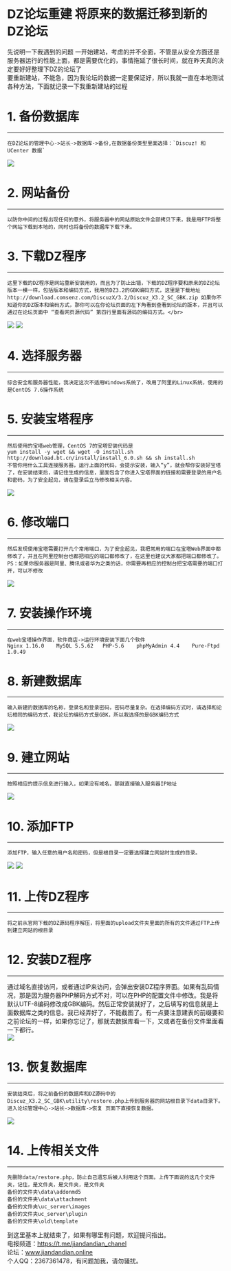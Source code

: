 DZ论坛重建  将原来的数据迁移到新的DZ论坛
=====
先说明一下我遇到的问题
一开始建站，考虑的并不全面，不管是从安全方面还是服务器运行的性能上面，都是需要优化的，事情拖延了很长时间，就在昨天真的决定要好好整理下DZ的论坛了  
要重新建站，不能急，因为我论坛的数据一定要保证好，所以我就一直在本地测试各种方法，下面就记录一下我重新建站的过程

#        1. 备份数据库
-------
    在DZ论坛的管理中心->站长->数据库->备份,在数据备份类型里面选择：`Discuz! 和 UCenter 数据`
![](https://github.com/GaoGuai/rebuild-DZ_bbs/blob/master/images/数据库备份.png)

#        2. 网站备份
-------
    以防你中间的过程出现任何的意外，将服务器中的网站原始文件全部拷贝下来，我是用FTP将整个网站下载到本地的，同时也将备份的数据库下载下来。

#        3. 下载DZ程序
-------
    这里下载的DZ程序是网站重新安装用的，而且为了防止出错，下载的DZ程序要和原来的DZ论坛版本一模一样，包括版本和编码方式，我用的DZ3.2的GBK编码方式，这里是下载地址 http://download.comsenz.com/DiscuzX/3.2/Discuz_X3.2_SC_GBK.zip 如果你不知道你的DZ版本和编码方式，那你可以在你论坛页面的左下角看到查看到论坛的版本，并且可以通过在论坛页面中 “查看网页源代码” 第四行里面有源码的编码方式。</br>
![](https://github.com/GaoGuai/rebuild-DZ_bbs/blob/master/images/查看编码方式.png)
![](https://github.com/GaoGuai/rebuild-DZ_bbs/blob/master/images/查看版本.png)

#   4. 选择服务器
-------
    综合安全和服务器性能，我决定这次不适用Windows系统了，改用了阿里的Linux系统，使用的是CentOS 7.6操作系统

#   5. 安装宝塔程序
-------
    然后使用的宝塔web管理，CentOS 7的宝塔安装代码是  
    yum install -y wget && wget -O install.sh http://download.bt.cn/install/install_6.0.sh && sh install.sh  
    不管你用什么工具连接服务器，运行上面的代码，会提示安装，输入“y”，就会帮你安装好宝塔了，在安装结束后，请记住生成的信息，里面包含了你进入宝塔界面的链接和需要登录的用户名和密码，为了安全起见，请在登录后立马修改相关内容。  
![](https://github.com/GaoGuai/rebuild-DZ_bbs/blob/master/images/修改宝塔信息.png)

#   6. 修改端口
-------
    然后发现使用宝塔需要打开几个常用端口，为了安全起见，我把常用的端口在宝塔Web界面中都修改了，并且在阿里控制台也都把相应的端口都修改了，在这里也建议大家都把端口都修改了。PS：如果你服务器是阿里、腾讯或者华为之类的话，你需要再相应的控制台把宝塔需要的端口打开，可以不修改  
![](https://github.com/GaoGuai/rebuild-DZ_bbs/blob/master/images/端口修改.png)

#   7. 安装操作环境
-------
    在web宝塔操作界面，软件商店->运行环境安装下面几个软件
    Nginx 1.16.0    MySQL 5.5.62   PHP-5.6    phpMyAdmin 4.4    Pure-Ftpd 1.0.49

#   8. 新建数据库
-------
    输入新建的数据库的名称，登录名和登录密码，密码尽量复杂。在选择编码方式时，请选择和论坛相同的编码方式，我论坛的编码方式是GBK，所以我选择的是GBK编码方式  
![](https://github.com/GaoGuai/rebuild-DZ_bbs/blob/master/images/新建数据库.png)

#   9. 建立网站
-------
    按照相应的提示信息进行输入，如果没有域名，那就直接输入服务器IP地址  
![](https://github.com/GaoGuai/rebuild-DZ_bbs/blob/master/images/新建网站.png)

#   10. 添加FTP
-------
    添加FTP，输入任意的用户名和密码，但是根目录一定要选择建立网站时生成的目录。  
![](https://github.com/GaoGuai/rebuild-DZ_bbs/blob/master/images/添加FTP.png)
![](https://github.com/GaoGuai/rebuild-DZ_bbs/blob/master/images/根目录.png)

#   11. 上传DZ程序
-------
    将之前从官网下载的DZ源码程序解压，将里面的upload文件夹里面的所有的文件通过FTP上传到建立网站的根目录

#   12. 安装DZ程序
-------
  通过域名直接访问，或者通过IP来访问，会弹出安装DZ程序界面。如果有乱码情况，那是因为服务器PHP解码方式不对，可以在PHP的配置文件中修改。我是将默认UTF-8编码修改成GBK编码。然后正常安装就好了，之后填写的信息就是上面数据库之类的信息。我已经弄好了，不能截图了。有一点要注意建表的前缀要和之前论坛的一样，如果你忘记了，那就去数据库看一下，又或者在备份文件里面看一下都行。  
![](https://github.com/GaoGuai/rebuild-DZ_bbs/blob/master/images/GBK.png)

#   13. 恢复数据库
-------
    安装结束后，将之前备份的数据库和DZ源码中的Discuz_X3.2_SC_GBK\utility\restore.php上传到服务器的网站根目录下data目录下。进入论坛管理中心->站长->数据库->恢复 页面下直接恢复数据。  
![](https://github.com/GaoGuai/rebuild-DZ_bbs/blob/master/images/恢复数据库.png)

#   14. 上传相关文件
-------
    先删除data/restore.php，防止自己遗忘后被人利用这个页面。上传下面说的这几个文件夹，记住，是文件夹，是文件夹，是文件夹
    备份的文件夹\data\addonmd5  
    备份的文件夹\data\attachment  
    备份的文件夹\uc_server\images  
    备份的文件夹uc_server\plugin  
    备份的文件夹\old\template  

到这里基本上就结束了，如果有哪里有问题，欢迎提问指出。  
电报频道：https://t.me/jiandandian_chanel  
论坛：www.jiandandian.online  
个人QQ：2367361478，有问题加我，请勿骚扰。  


